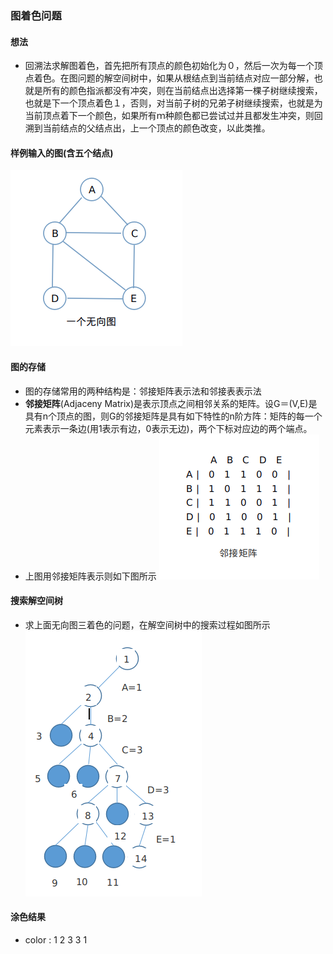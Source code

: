 ### 图着色问题

#### 想法

- 回溯法求解图着色，首先把所有顶点的颜色初始化为０，然后一次为每一个顶点着色。在图问题的解空间树中，如果从根结点到当前结点对应一部分解，也就是所有的颜色指派都没有冲突，则在当前结点出选择第一棵子树继续搜索，也就是下一个顶点着色１，否则，对当前子树的兄弟子树继续搜索，也就是为当前顶点着下一个颜色，如果所有ｍ种颜色都已尝试过并且都发生冲突，则回溯到当前结点的父结点出，上一个顶点的颜色改变，以此类推。

#### 样例输入的图(含五个结点)

![一个无向图](../../images/undigraph.png)

#### 图的存储

- 图的存储常用的两种结构是：邻接矩阵表示法和邻接表表示法
- **邻接矩阵**(Adjaceny Matrix)是表示顶点之间相邻关系的矩阵。设G＝(V,E)是具有n个顶点的图，则G的邻接矩阵是具有如下特性的n阶方阵：矩阵的每一个元素表示一条边(用1表示有边，0表示无边)，两个下标对应边的两个端点。
- 上图用邻接矩阵表示则如下图所示
![邻接矩阵](../../images/AdjMatrix.png)

#### 搜索解空间树

- 求上面无向图三着色的问题，在解空间树中的搜索过程如图所示
![回溯法搜索空间](../../images/searchSpace.png)

#### 涂色结果

- color : 1 2 3 3 1
